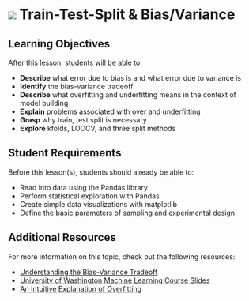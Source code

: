 # ![](https://ga-dash.s3.amazonaws.com/production/assets/logo-9f88ae6c9c3871690e33280fcf557f33.png) Train-Test-Split & Bias/Variance

## Learning Objectives

After this lesson, students will be able to:
- **Describe** what error due to bias is and what error due to variance is
- **Identify** the bias-variance tradeoff
- **Describe** what overfitting and underfitting means in the context of model building
- **Explain** problems associated with over and underfitting
- **Grasp** why train, test split is necessary
- **Explore** kfolds, LOOCV, and three split methods

## Student Requirements

Before this lesson(s), students should already be able to:
- Read into data using the Pandas library
- Perform statistical exploration with Pandas
- Create simple data visualizations with matplotlib
- Define the basic parameters of sampling and experimental design

## Additional Resources

For more information on this topic, check out the following resources:

- [Understanding the Bias-Variance Tradeoff](http://scott.fortmann-roe.com/docs/BiasVariance.html)
- [University of Washington Machine Learning Course Slides](https://courses.cs.washington.edu/courses/cse546/12wi/slides/)
- [An Intuitive Explanation of Overfitting](https://www.quora.com/What-is-an-intuitive-explanation-of-overfitting/answer/Jessica-Su)
